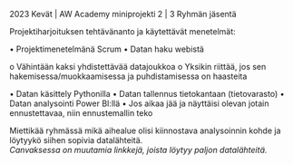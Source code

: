 2023 Kevät | AW Academy miniprojekti 2 | 3 Ryhmän jäsentä

Projektiharjoituksen tehtävänanto ja käytettävät menetelmät:

• Projektimenetelmänä Scrum 
• Datan haku webistä 

  o Vähintään kaksi yhdistettävää datajoukkoa 
  o Yksikin riittää, jos sen hakemisessa/muokkaamisessa ja puhdistamisessa on haasteita 

• Datan käsittely Pythonilla 
• Datan tallennus tietokantaan (tietovarasto) 
• Datan analysointi Power BI:llä 
• Jos aikaa jää ja näyttäisi olevan jotain ennustettavaa, niin ennustemallin teko 

Miettikää ryhmässä mikä aihealue olisi kiinnostava analysoinnin kohde ja löytyykö siihen sopivia datalähteitä.  
*Canvaksessa on muutamia linkkejä, joista löytyy paljon datalähteitä.*
